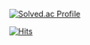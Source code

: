 [![Solved.ac Profile](http://mazassumnida.wtf/api/v2/generate_badge?boj=lee1201zxc)](https://solved.ac/lee1201zxc/)

[![Hits](https://hits.seeyoufarm.com/api/count/incr/badge.svg?url=https%3A%2F%2Fgithub.com%2Fpootaatooo&count_bg=%2368C6AF&title_bg=%2378A9CA&icon=&icon_color=%23E7E7E7&title=hits&edge_flat=false)](https://hits.seeyoufarm.com)
